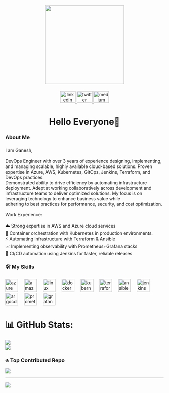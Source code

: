 <div align="center">
  <img height="250" src="https://user-images.githubusercontent.com/74038190/212750672-2f3f2b50-c84f-4ed8-a60a-849ae69ff9df.gif"  />
</div>

###

<div align="center">
  <a href="https://www.linkedin.com/in/ganeshkumarreddy/" target="_blank">
    <img src="https://raw.githubusercontent.com/maurodesouza/profile-readme-generator/master/src/assets/icons/social/linkedin/default.svg" width="49" height="37" alt="linkedin logo"  />
  </a>
  <a href="https://x.com/ganeshk8y" target="_blank">
    <img src="https://raw.githubusercontent.com/maurodesouza/profile-readme-generator/master/src/assets/icons/social/twitter/default.svg" width="49" height="37" alt="twitter logo"  />
  </a>
  <a href="https://medium.com/@ganeshkumarreddy54" target="_blank">
    <img src="https://raw.githubusercontent.com/maurodesouza/profile-readme-generator/master/src/assets/icons/social/medium/default.svg" width="49" height="37" alt="medium logo"  />
  </a>
</div>

###

<h1 align="center">Hello Everyone👋</h1>

###

<h3 align="left">About Me</h3>

###

<p align="left">I am Ganesh, <br><br>DevOps Engineer with over 3 years of experience designing, implementing, and managing scalable, highly available cloud-based solutions. Proven expertise in Azure, AWS, Kubernetes, GitOps, Jenkins, Terraform, and DevOps practices. <br>Demonstrated ability to drive efficiency by automating infrastructure deployment. Adept at working collaboratively across development and infrastructure teams to deliver optimized solutions. My focus is on leveraging technology to enhance business value while<br>adhering to best practices for performance, security, and cost optimization.<br><br>Work Experience:<br><br>☁️ Strong expertise in AWS and Azure cloud services<br>🐳 Container orchestration with Kubernetes in production environments.<br>⚡ Automating infrastructure with Terraform & Ansible<br>📈 Implementing observability with Prometheus+Grafana stacks<br>🚀 CI/CD automation using Jenkins for faster, reliable releases</p>

###

<h3 align="left">🛠 My Skills</h3>

###

<div align="left">
  <img src="https://skillicons.dev/icons?i=azure" height="40" alt="azure logo"  />
  <img width="12" />
  <img src="https://skillicons.dev/icons?i=aws" height="40" alt="amazonwebservices logo"  />
  <img width="12" />
  <img src="https://skillicons.dev/icons?i=linux" height="40" alt="linux logo"  />
  <img width="12" />
  <img src="https://skillicons.dev/icons?i=docker" height="40" alt="docker logo"  />
  <img width="12" />
  <img src="https://skillicons.dev/icons?i=kubernetes" height="40" alt="kubernetes logo"  />
  <img width="12" />
  <img src="https://cdn.simpleicons.org/terraform/7B42BC" height="40" alt="terraform logo"  />
  <img width="12" />
  <img src="https://skillicons.dev/icons?i=ansible" height="40" alt="ansible logo"  />
  <img width="12" />
  <img src="https://skillicons.dev/icons?i=jenkins" height="40" alt="jenkins logo"  />
  <img width="12" />
  <img src="https://cdn.jsdelivr.net/gh/devicons/devicon/icons/argocd/argocd-original.svg" height="40" alt="argocd logo"  />
  <img width="12" />
  <img src="https://skillicons.dev/icons?i=prometheus" height="40" alt="prometheus logo"  />
  <img width="12" />
  <img src="https://skillicons.dev/icons?i=grafana" height="40" alt="grafana logo"  />
</div>


# 📊 GitHub Stats:
![](https://github-readme-stats.vercel.app/api?username=ganeshkr-54&theme=dark&hide_border=false&include_all_commits=true&count_private=false)<br/>
![](https://nirzak-streak-stats.vercel.app/?user=ganeshkr-54&theme=dark&hide_border=false)<br/>


### 🔝 Top Contributed Repo
![](https://github-contributor-stats.vercel.app/api?username=ganeshkr-54&limit=5&theme=dark&combine_all_yearly_contributions=true)

---
[![](https://visitcount.itsvg.in/api?id=ganeshkr-54&icon=0&color=0)](https://visitcount.itsvg.in)

<!-- Proudly created with GPRM ( https://gprm.itsvg.in ) -->
